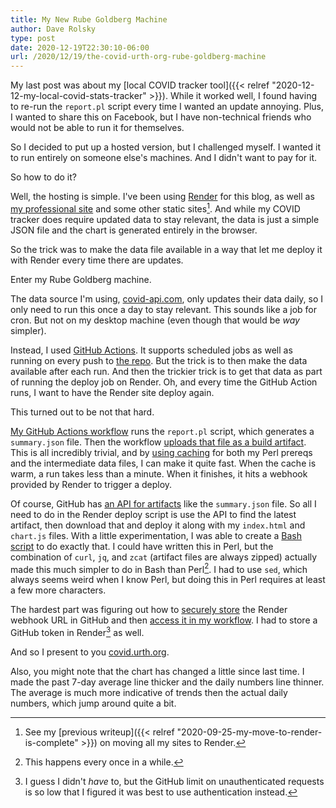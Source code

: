 ```yaml
---
title: My New Rube Goldberg Machine
author: Dave Rolsky
type: post
date: 2020-12-19T22:30:10-06:00
url: /2020/12/19/the-covid-urth-org-rube-goldberg-machine
---
```


My last post was about my [local COVID tracker tool]({{< relref
"2020-12-12-my-local-covid-stats-tracker" >}}). While it worked well, I found having to re-run the
`report.pl` script every time I wanted an update annoying. Plus, I wanted to share this on Facebook,
but I have non-technical friends who would not be able to run it for themselves.

So I decided to put up a hosted version, but I challenged myself. I wanted it to run entirely on
someone else's machines. And I didn't want to pay for it.

So how to do it?

Well, the hosting is simple. I've been using [Render](https://render.com/) for this blog, as well as
[my professional site](https://www.houseabsolute.com/) and some other static sites[^3]. And while my
COVID tracker does require updated data to stay relevant, the data is just a simple JSON file and
the chart is generated entirely in the browser.

So the trick was to make the data file available in a way that let me deploy it with Render every
time there are updates.

Enter my Rube Goldberg machine.

The data source I'm using, [covid-api.com](https://covid-api.com/), only updates their data daily,
so I only need to run this once a day to stay relevant. This sounds like a job for cron. But not on
my desktop machine (even though that would be _way_ simpler).

Instead, I used [GitHub Actions](https://github.com/features/actions). It supports scheduled jobs as
well as running on every push to [the repo](https://github.com/houseabsolute/local-covid-tracker/).
But the trick is to then make the data available after each run. And then the trickier trick is to
get that data as part of running the deploy job on Render. Oh, and every time the GitHub Action
runs, I want to have the Render site deploy again.

This turned out to be not that hard.

[My GitHub Actions workflow](https://github.com/houseabsolute/local-covid-tracker/blob/master/.github/workflows/update.yml)
runs the `report.pl` script, which generates a `summary.json` file. Then the workflow
[uploads that file as a build artifact](https://github.com/marketplace/actions/upload-a-build-artifact).
This is all incredibly trivial, and by [using caching](https://github.com/actions/cache) for both my
Perl prereqs and the intermediate data files, I can make it quite fast. When the cache is warm, a
run takes less than a minute. When it finishes, it hits a webhook provided by Render to trigger a
deploy.

Of course, GitHub has
[an API for artifacts](https://docs.github.com/en/free-pro-team@latest/rest/reference/actions#artifacts)
like the `summary.json` file. So all I need to do in the Render deploy script is use the API to find
the latest artifact, then download that and deploy it along with my `index.html` and `chart.js`
files. With a little experimentation, I was able to create a
[Bash script](https://github.com/houseabsolute/local-covid-tracker/blob/master/deploy.sh) to do
exactly that. I could have written this in Perl, but the combination of `curl`, `jq`, and `zcat`
(artifact files are always zipped) actually made this much simpler to do in Bash than Perl[^1]. I
had to use `sed`, which always seems weird when I know Perl, but doing this in Perl requires at
least a few more characters.

The hardest part was figuring out how to
[securely store](https://docs.github.com/en/free-pro-team@latest/actions/reference/encrypted-secrets)
the Render webhook URL in GitHub and then
[access it in my workflow](https://docs.github.com/en/free-pro-team@latest/actions/reference/encrypted-secrets).
I had to store a GitHub token in Render[^2] as well.

And so I present to you [covid.urth.org](https://covid.urth.org/).

Also, you might note that the chart has changed a little since last time. I made the past 7-day
average line thicker and the daily numbers line thinner. The average is much more indicative of
trends then the actual daily numbers, which jump around quite a bit.

[^1]: This happens every once in a while.

[^2]:
    I guess I didn't _have_ to, but the GitHub limit on unauthenticated requests is so low that I
    figured it was best to use authentication instead.

[^3]:
    See my [previous writeup]({{< relref
    "2020-09-25-my-move-to-render-is-complete" >}}) on moving all my sites to Render.
